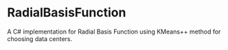 RadialBasisFunction
===================

A C# implementation for Radial Basis Function using KMeans++ method for choosing data centers.
